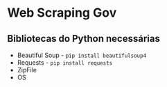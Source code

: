 # Web Scraping Gov

## Bibliotecas do Python necessárias

- Beautiful Soup - ```pip install beautifulsoup4```
- Requests - ```pip install requests```
- ZipFile
- OS

